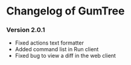 # Changelog of GumTree

### Version 2.0.1
* Fixed actions text formatter
* Added command list in Run client
* Fixed bug to view a diff in the web client